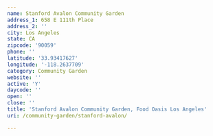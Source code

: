 ```yaml
---
name: Stanford Avalon Community Garden
address_1: 658 E 111th Place
address_2: ''
city: Los Angeles
state: CA
zipcode: '90059'
phone: ''
latitude: '33.93417627'
longitude: '-118.2637709'
category: Community Garden
website: ''
active: 'Y'
daycode: ''
open: ''
close: ''
title: 'Stanford Avalon Community Garden, Food Oasis Los Angeles'
uri: /community-garden/stanford-avalon/

---
```


